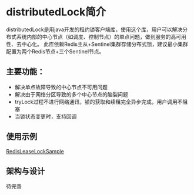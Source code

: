# distributedLock简介

distributedLock是用java开发的租约锁客户端库，使用这个库，用户可以解决分布式系统内部的中心节点（如调度、控制节点）的单点问题，做到服务的高可用性、去中心化。
此库依赖Redis主从+Sentinel集群存储分布式锁，建议最小集群配置为两个Redis节点+三个Sentinel节点。

## 主要功能：
- 解决单点故障导致的中心节点不可用问题
- 解决由于网络分区导致的多个中心节点的脑裂问题
- tryLock过程不进行网络通讯，锁的获取和续租完全异步完成，用户调用不阻塞
- 当锁状态变更时，支持回调

## 使用示例
[RedisLeaseLockSample](./src/main/java/com/stephan/tof/distributedLock/RedisLeaseLockSample.java)

## 架构与设计
待完善

